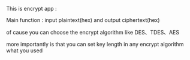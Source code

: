 This is encrypt app :

Main function : input plaintext(hex) and output ciphertext(hex) 

of cause you can  choose the encrypt algorithm like DES、TDES、AES

more importantly is that you can set key length in any encrypt algorithm what you used 
